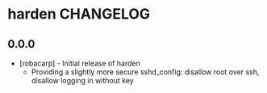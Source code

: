 harden CHANGELOG
================

0.0.0
-----
- [robacarp] - Initial release of harden
  - Providing a slightly more secure sshd_config: disallow root over ssh, disallow logging in without key
